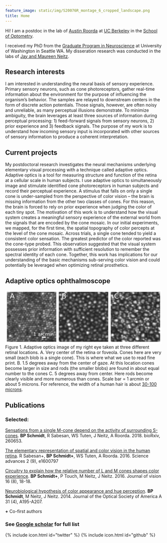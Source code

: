 ```yaml
---
feature_image: static/img/S20076R_montage_6_cropped_landscape.png
title: Home
---
```


Hi! I am a postdoc in the lab of [Austin Roorda][RoordaLab] at [UC Berkeley][UCB] in the [School of Optometry][Opto].

I received my PhD from the [Graduate Program in Neuroscience][Neuro] at University of Washington in Seattle WA. My disseration research was conducted in the labs of [Jay and Maureen Neitz][NeitzLab].



## Research interests

I am interested in understanding the neural basis of sensory experience. Primary sensory neurons, such as cone photoreceptors, gather real-time information about the environment for the purpose of  influencing the organism’s behavior. The samples are relayed to downstream centers in the form of discrete action potentials. Those signals, however, are often noisy and unreliable, as many perceptual illusions demonstrate.  To minimize ambiguity, the brain leverages at least three sources of information during perceptual processing: 1) feed-forward signals from sensory neurons, 2) prior experience and 3) feedback signals. The purpose of my work is to understand how incoming sensory input is incorporated with other sources of sensory information to produce a coherent interpretation. 

## Current projects

My postdoctoral research investigates the neural mechanisms underlying elementary visual processing with a technique called adaptive optics. Adaptive optics is a tool for measuring structure and function of the retina at a cellular scale in human subjects. I use adaptive optics to simultaneously image and stimulate identified cone photoreceptors in human subjects and record their perceptual experience.  A stimulus that falls on only a single cone is under-sampled from the perspective of color vision – the brain is missing information from the other two classes of cones. For this reason, the brain is forced to rely on prior experience when judging the color of each tiny spot. The motivation of this work is to understand how the visual system creates a meaningful sensory experience of the external world from the signals that are encoded by the cone mosaic. In our initial experiments, we mapped, for the first time, the spatial topography of color percepts at the level of the cone mosaic. Across trials, a single cone tended to yield a consistent color sensation. The greatest predictor of the color reported was the cone-type probed. This observation suggested that the visual system possesses prior information with sufficient resolution to remember the spectral identity of each cone. Together, this work has implications for our understanding of the basic mechanisms sub-serving color vision and could potentially be leveraged when optimizing retinal prosthetics.

## Adaptive optics ophthalmoscope

![AO image](static/img/S20076R_IR_image_quality.png)
Figure 1. Adaptive optics image of my right eye taken at three different retinal locations. A. Very center of the retina or foveola. Cones here are very small (each blob is a single cone). This is where what we use to read fine print. B. 1.5 degrees away from the center of gaze. At this location cones become larger in size and rods (the smaller blobs) are found in about equal number to the cones C. 5 degrees away from center. Here rods become clearly visible and more numerous than cones. Scale bar = 1 arcmin or about 5 microns. For reference, the width of a human hair is about [30-100 microns](https://en.wikipedia.org/wiki/Hair%27s_breadth).

## Publications

### Selected:

[Sensations from a single M-cone depend on the activity of surrounding S-cones][blue-paper]. **BP Schmidt**, R Sabesan, WS Tuten, J Neitz, A Roorda. 2018. bioRxiv, 260653.

[The elementary representation of spatial and color vision in the human retina][white-paper]. R Sabesan+, **BP Schmidt+**, WS Tuten, A Roorda. 2016. Science advances 2 (9), e1600797

[Circuitry to explain how the relative number of L and M cones shapes color experience][green-paper]. **BP Schmidt+**, P Touch, M Neitz, J Neitz. 2016. Journal of vision 16 (8), 18-18.

[Neurobiological hypothesis of color appearance and hue perception][model-paper]. **BP Schmidt**, M Neitz, J Neitz. 2014. Journal of the Optical Society of America A 31 (4), A195-A207.

**+** Co-first authors

### See [Google scholar][scholar] for full list


[blue-paper]: https://www.biorxiv.org/content/early/2018/02/09/260653
[white-paper]: http://advances.sciencemag.org/content/2/9/e1600797
[green-paper]: http://jov.arvojournals.org/article.aspx?articleid=2531368
[model-paper]: https://www.ncbi.nlm.nih.gov/pubmed/24695170
[scholar]: https://scholar.google.com/citations?user=omyFr4IAAAAJ&hl=en
[RoordaLab]: orda.vision.berkeley.edu
[UCB]: https://www.berkeley.edu/
[Opto]: https://optometry.berkeley.edu/ 
[Neuro]: http://depts.washington.edu/neurogrd/
[NeitzLab]: http://neitzvision.com/

{% include icon.html id="twitter" %}
{% include icon.html id="github" %}

